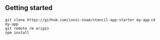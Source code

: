## Getting started

`git clone https://github.com/ionic-team/stencil-app-starter my-app`
`cd my-app`   
`git remote rm origin`  
`npm install`
